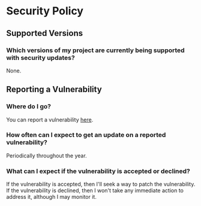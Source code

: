 # Security Policy

## Supported Versions

### Which versions of my project are currently being supported with security updates?
None.

## Reporting a Vulnerability
### Where do I go?
You can report a vulnerability [here](https://github.com/nathangjdf/ClickStart/security/advisories/new).

### How often can I expect to get an update on a reported vulnerability?
Periodically throughout the year.

### What can I expect if the vulnerability is accepted or declined?
If the vulnerability is accepted, then I'll seek a way to patch the vulnerability.
If the vulnerability is declined, then I won't take any immediate action to address it, although I may monitor it.
